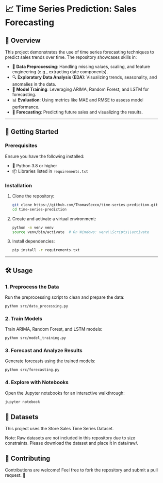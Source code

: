 # 📈 Time Series Prediction: Sales Forecasting

## 🌟 Overview
This project demonstrates the use of time series forecasting techniques to predict sales trends over time. The repository showcases skills in:
- 🧹 **Data Preprocessing**: Handling missing values, scaling, and feature engineering (e.g., extracting date components).
- 🔍 **Exploratory Data Analysis (EDA)**: Visualizing trends, seasonality, and anomalies in the data.
- 🤖 **Model Training**: Leveraging ARIMA, Random Forest, and LSTM for forecasting.
- 📊 **Evaluation**: Using metrics like MAE and RMSE to assess model performance.
- 🔮 **Forecasting**: Predicting future sales and visualizing the results.

---

## 🚀 Getting Started

### Prerequisites
Ensure you have the following installed:
- 🐍 Python 3.8 or higher
- 📦 Libraries listed in `requirements.txt`

### Installation
1. Clone the repository:
    ```bash
    git clone https://github.com/ThomasSecco/time-series-prediction.git
    cd time-series-prediction
    ```
2. Create and activate a virtual environment:
    ```bash
    python -m venv venv
    source venv/bin/activate  # On Windows: venv\\Scripts\\activate
    ```
3. Install dependencies:
    ```bash
    pip install -r requirements.txt
    ```

---

## 🛠️ Usage

### 1. Preprocess the Data
Run the preprocessing script to clean and prepare the data:
```bash
python src/data_processing.py
```

### 2. Train Models
Train ARIMA, Random Forest, and LSTM models:

```bash
python src/model_training.py
```

### 3. Forecast and Analyze Results
Generate forecasts using the trained models:

```bash
python src/forecasting.py
```

### 4. Explore with Notebooks
Open the Jupyter notebooks for an interactive walkthrough:

```bash
jupyter notebook
```

## 📂 Datasets
This project uses the Store Sales Time Series Dataset.

Note: Raw datasets are not included in this repository due to size constraints. Please download the dataset and place it in data/raw/.

## 🤝 Contributing
Contributions are welcome! Feel free to fork the repository and submit a pull request. 🙌
